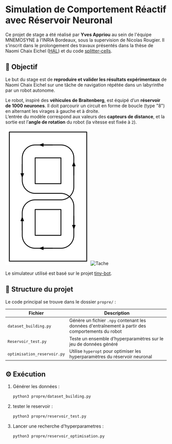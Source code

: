 # Simulation de Comportement Réactif avec Réservoir Neuronal

Ce projet de stage a été réalisé par **Yves Appriou** au sein de l'équipe MNEMOSYNE à l’INRIA Bordeaux, sous la supervision de Nicolas Rougier. Il s’inscrit dans le prolongement des travaux présentés dans la thèse de Naomi Chaix Eichel ([HAL](https://theses.hal.science/tel-04849313)) et du code [splitter-cells](https://github.com/naomichx/splitter-cells).

## 🎯 Objectif

Le but du stage est de **reproduire et valider les résultats expérimentaux** de Naomi Chaix Eichel sur une tâche de navigation répétée dans un labyrinthe par un robot autonome.

Le robot, inspiré des **véhicules de Braitenberg**, est équipé d’un **réservoir de 1000 neurones**. Il doit parcourir un circuit en forme de boucle (type "8") en alternant les virages à gauche et à droite.  
L’entrée du modèle correspond aux valeurs des **capteurs de distance**, et la sortie est l’**angle de rotation** du robot (la vitesse est fixée à `2`).

![Labyrinthe](images/parcours.png) 
![Tache](images/maze.gif)

Le simulateur utilisé est basé sur le projet [tiny-bot](https://github.com/rougier/tiny-bot).

## 📁 Structure du projet

Le code principal se trouve dans le dossier `propre/` :

| Fichier | Description |
|--------|-------------|
| `dataset_building.py` | Génère un fichier `.npy` contenant les données d'entraînement à partir des comportements du robot |
| `Reservoir_test.py` | Teste un ensemble d’hyperparamètres sur le jeu de données généré |
| `optimisation_reservoir.py` | Utilise `hyperopt` pour optimiser les hyperparamètres du réservoir neuronal |

## ⚙️ Exécution

1. Générer les données :
   ```bash
   python3 propre/dataset_building.py

2. tester le reservoir :
    ```bash
    python3 propre/reservoir_test.py

3. Lancer une recherche d'hyperparametres : 
    ```bash
    python3 propre/reservoir_optimisation.py
